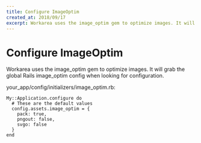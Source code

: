 ```yaml
---
title: Configure ImageOptim
created_at: 2018/09/17
excerpt: Workarea uses the image_optim gem to optimize images. It will grab the global Rails image_optim config when looking for configuration.
---
```


# Configure ImageOptim

Workarea uses the image\_optim gem to optimize images. It will grab the global Rails image\_optim config when looking for configuration.

your\_app/config/initializers/image\_optim.rb:

```
My::Application.configure do
  # These are the default values
  config.assets.image_optim = {
    pack: true,
    pngout: false,
    svgo: false
  }
end
```


